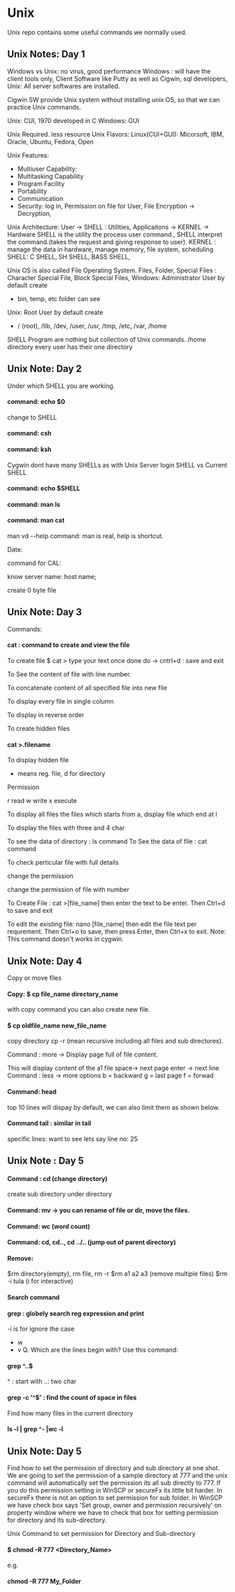 # Unix

Unix repo contains some useful commands we normally used.


## Unix Notes: Day 1
Windows vs Unix: no virus, good performance
Windows : will have the client tools only, Client Software like Putty as well as Cigwin, sql developers, 
Unix: All server softwares are installed.

Cigwin SW provide Unix system without installing unix OS, so that we can practice Unix commands.

Unix: CUI, 1970 developed in C
Windows: GUI

Unix Required. less resource
Unix Flavors: Linux(CUI+GUI): Micorsoft, IBM, Oracle, Ubuntu, Fedora, Open 

Unix Features:
- Multiuser Capability:
- Multitasking Capability
- Program Facility
- Portability
- Communication 
- Security: log in, Permission on file for User, File Encryption -> Decryption, 

Unix Architecture:
User -> SHELL : Utilities, Applicaitons -> KERNEL -> Hardware
SHELL is the utility the process user command., SHELL interpret the command.(takes the request and giving response to user).
KERNEL  : manage the data in hardware, manage memory, file system, scheduling
SHELL: C SHELL, SH SHELL, BASS SHELL,

Unix OS is also called File Operating System.
Files, 
Folder, 
Special Files : Character Special File, Block Special Files, 
Windows: Administrator User by default create
- bin, temp, etc folder can see

Unix: Root User by default create
- / (root), /lib, /dev, /user, /usr, /tmp, /etc, /var, /home

SHELL Program are nothing but collection of Unix commands.
/home directory every user has their one directory

## Unix Note: Day 2
Under which SHELL you are working.
#### command: echo $0
change to SHELL
#### command: csh
#### command: ksh
Cygwin dont have many SHELLs as with Unix Server
login SHELL vs Current SHELL
#### command: echo $SHELL
#### command: man ls
#### command: man cat
man vd --help command: man is real, help is shortcut.

Date: 
 

command for CAL:

 

know server name: host name;
 

create 0 byte file
 

## Unix Note: Day 3
Commands: 
#### cat : command to create and view the file
To create file
$ cat > type your text once done do -> cntrl+d : save and exit
 
To See the content of file with line number.
 
To concatenate content of all specified file into new file
 
To display every file in single column
 

 
To display in reverse order
 

To create hidden files
#### cat >.filename
 

To display hidden file
 
- means reg. file, d for directory
 

Permission
 
r read
w write
x execute

To display all files the files which starts from a, display file which end at l
 
To display the files with three and 4 char
 
 

To see the data of directory : ls command
To See the data of file : cat command

 

To check perticular file with full details 
 

change the permission
 


 

 

change the permission of file with number 
 

 
 
 


To Create File : cat >[file_name]
then enter the text to be enter. Then Ctrl+d to save and exit

To edit the existing file: nano [file_name]
then edit the file text per requrement. Then Ctrl+o to save, then press Enter, then Ctrl+x to exit.
Note: This command doesn't works in cygwin.


## Unix Note: Day 4
Copy or move files
#### Copy: $ cp file_name directory_name
 

with copy command you can also create new file. 
#### $ cp oldfile_name new_file_name
 

copy directory
cp -r (mean recursive including all files and sub directores).
 
Command : more -> Display page full of file content.
 
This will display content of the a1 file
space-> next page
enter -> next line
Command : less -> more options 
b = backward
g =  last page
f = forwad 

#### Command: head
top 10 lines will dispay by default, we can also limit them as shown below.
 
#### Command tail : similar in tail 
 
specific lines: want to see lets say line no: 25
 

## Unix Note : Day 5
#### Command : cd (change directory)
create sub directory under directory

#### Command: mv -> you can rename of file or dir, move the files.
 

 

#### Command: wc (word count)
 

#### Command: cd, cd.., cd ../.. (jump out of parent directory)

#### Remove: 
$rm directory(empty), rm file, rm -r <directory>
$rm a1 a2 a3 (remove multiple files)
$rm -i tula (i for interactive)

#### Search command
#### grep : globely search reg expression and print
 
-i is for ignore the case
- w
- v
Q. Which are the lines begin with?
Use this command: 
#### grep ^..$
^ : start with
..: two char
#### grep -c  '^$' : find the count of space in files

Find how many files in the current directory
#### ls -l  | grep ^- |wc -l
 
## Unix Note: Day 5
Find how to set the permission of directory and sub directory at one shot.
We are going to set the permission of a sample directory at 777 and the unix command will automatically set the permission its all sub directly to 777. 
If you do this permission setting in WinSCP or secureFx its little bit harder. In secureFx there is not an option to set permission for sub folder. In WinSCP we have check box says 'Set group, owner and permission recursively' on property window where we have to check that box for setting permission for directory and its sub-directory. 

Unix Command to set permission for Directory and Sub-directory
#### $ chmod -R 777 <Directory_Name>
e.g. 
#### chmod -R 777 My_Folder









